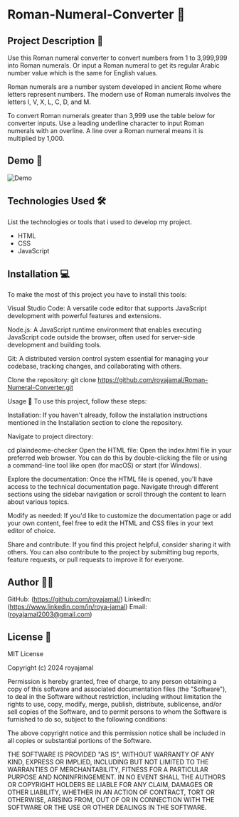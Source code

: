 # Roman-Numeral-Converter 🚀

## Project Description 📝

Use this Roman numeral converter to convert numbers from 1 to 3,999,999 into Roman numerals. Or input a Roman numeral to get its regular Arabic number value which is the same for English values.

Roman numerals are a number system developed in ancient Rome where letters represent numbers. The modern use of Roman numerals involves the letters I, V, X, L, C, D, and M.

To convert Roman numerals greater than 3,999 use the table below for converter inputs. Use a leading underline character to input Roman numerals with an overline. A line over a Roman numeral means it is multiplied by 1,000.

## Demo 📸

![Demo](https://github.com/royajamal/Roman-Numeral-Converter/assets/96838030/68287ea1-8d28-4f49-afd0-dc74d50d8095)

## Technologies Used 🛠

List the technologies or tools that i  used to develop my project.  

- HTML
- CSS
- JavaScript

## Installation 💻
To make the most of this project you have to install this tools:

Visual Studio Code: A versatile code editor that supports JavaScript development with powerful features and extensions.

Node.js: A JavaScript runtime environment that enables executing JavaScript code outside the browser, often used for server-side development and building tools.

Git: A distributed version control system essential for managing your codebase, tracking changes, and collaborating with others.

Clone the repository:
git clone https://github.com/royajamal/Roman-Numeral-Converter.git


Usage 🎯 To use this project, follow these steps:

Installation: If you haven't already, follow the installation instructions mentioned in the Installation section to clone the repository.

Navigate to project directory:

cd plaindeome-checker Open the HTML file: Open the index.html file in your preferred web browser. You can do this by double-clicking the file or using a command-line tool like open (for macOS) or start (for Windows).

Explore the documentation: Once the HTML file is opened, you'll have access to the technical documentation page. Navigate through different sections using the sidebar navigation or scroll through the content to learn about various topics.

Modify as needed: If you'd like to customize the documentation page or add your own content, feel free to edit the HTML and CSS files in your text editor of choice.

Share and contribute: If you find this project helpful, consider sharing it with others. You can also contribute to the project by submitting bug reports, feature requests, or pull requests to improve it for everyone.



## Author 👩‍💻
GitHub: (https://github.com/royajamal/)
LinkedIn:(https://www.linkedin.com/in/roya-jamal)
Email:(royajamal2003@gmail.com)

## License 📜

MIT License

Copyright (c) 2024 royajamal

Permission is hereby granted, free of charge, to any person obtaining a copy
of this software and associated documentation files (the "Software"), to deal
in the Software without restriction, including without limitation the rights
to use, copy, modify, merge, publish, distribute, sublicense, and/or sell
copies of the Software, and to permit persons to whom the Software is
furnished to do so, subject to the following conditions:

The above copyright notice and this permission notice shall be included in all
copies or substantial portions of the Software.

THE SOFTWARE IS PROVIDED "AS IS", WITHOUT WARRANTY OF ANY KIND, EXPRESS OR
IMPLIED, INCLUDING BUT NOT LIMITED TO THE WARRANTIES OF MERCHANTABILITY,
FITNESS FOR A PARTICULAR PURPOSE AND NONINFRINGEMENT. IN NO EVENT SHALL THE
AUTHORS OR COPYRIGHT HOLDERS BE LIABLE FOR ANY CLAIM, DAMAGES OR OTHER
LIABILITY, WHETHER IN AN ACTION OF CONTRACT, TORT OR OTHERWISE, ARISING FROM,
OUT OF OR IN CONNECTION WITH THE SOFTWARE OR THE USE OR OTHER DEALINGS IN THE
SOFTWARE.
